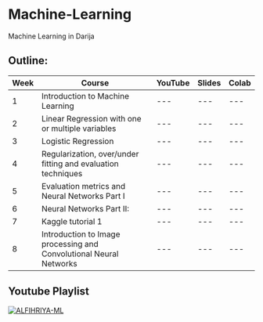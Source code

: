 # Machine-Learning
Machine Learning in Darija


## Outline:

| Week | Course | YouTube | Slides | Colab | 
| --- | --- | --- | --- | --- | 
| 1 | Introduction to Machine Learning | --- | --- | --- | 
| 2 | Linear Regression with one or multiple variables | --- | --- | --- | 
| 3 | Logistic Regression | --- | --- | --- | 
| 4 | Regularization, over/under fitting and evaluation techniques | --- | --- | --- |  
| 5 | Evaluation metrics and Neural Networks Part I | --- | --- | --- | 
| 6 | Neural Networks Part II: | --- | --- | --- | 
| 7 | Kaggle tutorial 1| --- | --- | --- |  
| 8 | Introduction to Image processing and Convolutional Neural Networks | --- | --- | --- | 


## Youtube Playlist
[![ALFIHRIYA-ML](https://scontent-cdt1-1.xx.fbcdn.net/v/t1.0-9/105051599_1693362157496748_2913223290986831394_o.jpg?_nc_cat=105&_nc_sid=825194&_nc_ohc=Fyh5aX3X-WkAX9m8oPO&_nc_ht=scontent-cdt1-1.xx&oh=1d93e2f58d01c846ef7f39a0bcc6b195&oe=5F2C1FBF)](https://www.youtube.com/playlist?list=PLXH8lluXIxcyzlE3swQ1AlubfKbr6frcj)
